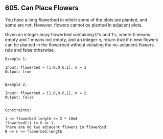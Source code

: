 ## 605. Can Place Flowers

You have a long flowerbed in which some of the plots are planted, and some are not. However, flowers cannot be planted in adjacent plots.

Given an integer array flowerbed containing 0's and 1's, where 0 means empty and 1 means not empty, and an integer n, return true if n new flowers can be planted in the flowerbed without violating the no-adjacent-flowers rule and false otherwise.

 
```
Example 1:

Input: flowerbed = [1,0,0,0,1], n = 1
Output: true


Example 2:

Input: flowerbed = [1,0,0,0,1], n = 2
Output: false
 

Constraints:

1 <= flowerbed.length <= 2 * 10e4
flowerbed[i] is 0 or 1.
There are no two adjacent flowers in flowerbed.
0 <= n <= flowerbed.length
```